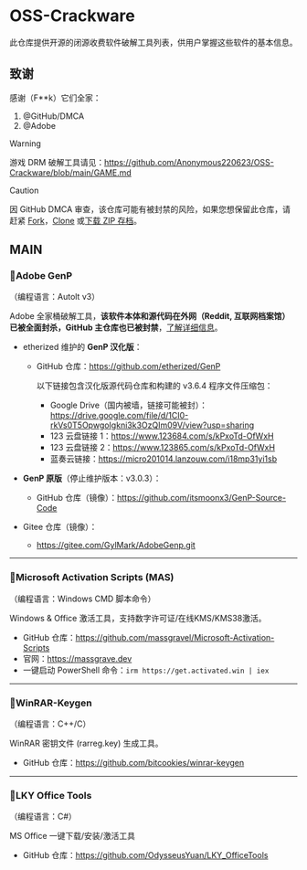 # OSS-Crackware

此仓库提供开源的闭源收费软件破解工具列表，供用户掌握这些软件的基本信息。

## 致谢

感谢（F**k）它们全家：

1. @GitHub/DMCA
2. @Adobe

> [!WARNING]
> 
> 游戏 DRM 破解工具请见：https://github.com/Anonymous220623/OSS-Crackware/blob/main/GAME.md

> [!CAUTION]
> 
> 因 GitHub DMCA 审查，该仓库可能有被封禁的风险，如果您想保留此仓库，请赶紧 [Fork](https://github.com/Anonymous220623/OSS-Crackware/fork)，[Clone](x-github-client://openRepo/https://github.com/Anonymous220623/OSS-Crackware?branch=main) 或[下载 ZIP 存档](https://github.com/Anonymous220623/OSS-Crackware/archive/refs/heads/main.zip)。

## MAIN

### 🎯Adobe GenP

（编程语言：Autolt v3）

Adobe 全家桶破解工具，**该软件本体和源代码在外网（Reddit, 互联网档案馆）已被全面封杀，GitHub 主仓库也已被封禁**，[了解详细信息](https://github.com/github/dmca/blob/master/2025/06/2025-06-18-adobe.md)。

- etherized 维护的 **GenP 汉化版**：
  
  - GitHub 仓库：https://github.com/etherized/GenP
    
      以下链接包含汉化版源代码仓库和构建的 v3.6.4 程序文件压缩包：
    
    - Google Drive（国内被墙，链接可能被封）：https://drive.google.com/file/d/1CI0-rkVs0T5OpwgoIgkni3k3OzQIm09V/view?usp=sharing
    - 123 云盘链接 1：https://www.123684.com/s/kPxoTd-OfWxH
    - 123 云盘链接 2：https://www.123865.com/s/kPxoTd-OfWxH
    - 蓝奏云链接：https://micro201014.lanzouw.com/i18mp31yi1sb

- **GenP 原版**（停止维护版本：v3.0.3）：
  
  - GitHub 仓库（镜像）：https://github.com/itsmoonx3/GenP-Source-Code

- Gitee 仓库（镜像）：
  
  - https://gitee.com/GylMark/AdobeGenp.git

---

### 🎯Microsoft Activation Scripts (MAS)

（编程语言：Windows CMD 脚本命令）

Windows & Office 激活工具，支持数字许可证/在线KMS/KMS38激活。

- GitHub 仓库：https://github.com/massgravel/Microsoft-Activation-Scripts
- 官网：https://massgrave.dev
- 一键启动 PowerShell 命令：`irm https://get.activated.win | iex`

---

### 🎯WinRAR-Keygen

（编程语言：C++/C）

WinRAR 密钥文件 (rarreg.key) 生成工具。

- GitHub 仓库：https://github.com/bitcookies/winrar-keygen

---

### 🎯LKY Office Tools

（编程语言：C#）

MS Office 一键下载/安装/激活工具

- GitHub 仓库：https://github.com/OdysseusYuan/LKY_OfficeTools
